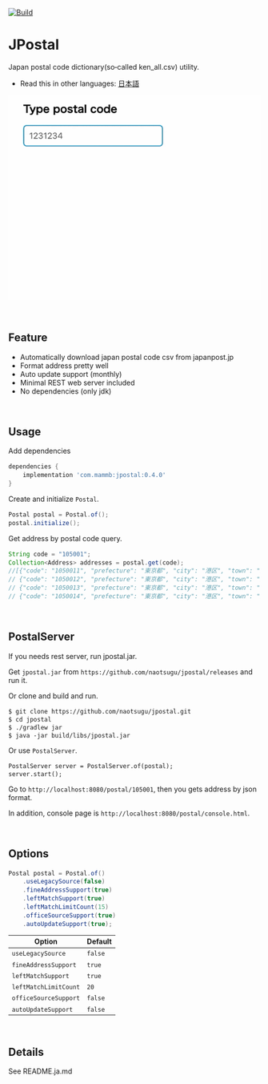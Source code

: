 [![Build](https://github.com/naotsugu/jpostal/actions/workflows/gradle-build.yml/badge.svg)](https://github.com/naotsugu/jpostal/actions/workflows/gradle-build.yml)

# JPostal

Japan postal code dictionary(so‐called ken_all.csv) utility.

* Read this in other languages: [日本語](README.ja.md)

![jpostal](doc/images/search.gif)

<br/>

## Feature

* Automatically download japan postal code csv from japanpost.jp
* Format address pretty well
* Auto update support (monthly)
* Minimal REST web server included 
* No dependencies (only jdk)

<br/>

## Usage

Add dependencies

```groovy
dependencies {
    implementation 'com.mammb:jpostal:0.4.0'
}
```

Create and initialize `Postal`.

```java
Postal postal = Postal.of();
postal.initialize();
```

Get address by postal code query.

```java
String code = "105001";
Collection<Address> addresses = postal.get(code);
//[{"code": "1050011", "prefecture": "東京都", "city": "港区", "town": "芝公園", "street": ""},
// {"code": "1050012", "prefecture": "東京都", "city": "港区", "town": "芝大門", "street": ""},
// {"code": "1050013", "prefecture": "東京都", "city": "港区", "town": "浜松町", "street": ""}, 
// {"code": "1050014", "prefecture": "東京都", "city": "港区", "town": "芝", "street": ""}]
```

<br/>

## PostalServer

If you needs rest server, run jpostal.jar.

Get `jpostal.jar` from `https://github.com/naotsugu/jpostal/releases` and run it.

Or clone and build and run.

```
$ git clone https://github.com/naotsugu/jpostal.git
$ cd jpostal
$ ./gradlew jar
$ java -jar build/libs/jpostal.jar
```

Or use `PostalServer`. 


```
PostalServer server = PostalServer.of(postal);
server.start();
```

Go to `http://localhost:8080/postal/105001`, then you gets address by json format.

In addition, console page is `http://localhost:8080/postal/console.html`.

<br/>

## Options

```java
Postal postal = Postal.of()
    .useLegacySource(false)
    .fineAddressSupport(true)
    .leftMatchSupport(true)
    .leftMatchLimitCount(15)
    .officeSourceSupport(true)
    .autoUpdateSupport(true);
```


| Option                 | Default |
| ---------------------- |---------|
| `useLegacySource`   | `false` |
| `fineAddressSupport`   | `true`  |
| `leftMatchSupport`     | `true`  |
| `leftMatchLimitCount`  | `20`    |
| `officeSourceSupport`  | `false` |
| `autoUpdateSupport`    | `false` |

<br/>

## Details

See README.ja.md



